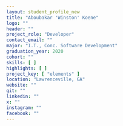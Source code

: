 ```yaml
---
layout: student_profile_new
title: "Aboubakar 'Winston' Koene"
logo: ""
header: ""
project_role: "Developer"
contact_email: ""
major: "I.T., Conc. Software Development"
graduation_year: 2020
cohort: ""
skills: [ ]
highlights: [ ]
project_key: [ "elements" ]
location: "Lawrenceville, GA"
website: ""
git: ""
linkedin: ""
x: ""
instagram: ""
facebook: ""
---
```


